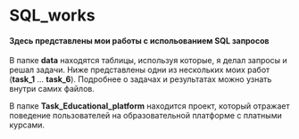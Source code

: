 # SQL_works

#### Здесь представлены мои работы с испольованием SQL запросов
В папке **data** находятся таблицы, используя которые, я делал запросы и решал задачи.
Ниже представлены одни из нескольких моих работ (**task_1** ... **task_6**). Подробнее о задачах и результатах можно узнать внутри самих файлов.

В папке **Task_Educational_platform** находится проект, который отражает поведение пользователей на образовательной платформе с платными курсами.
